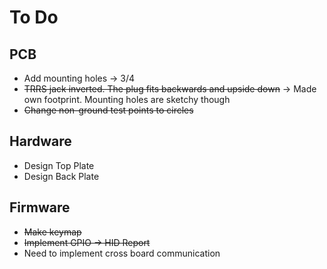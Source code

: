 # To Do
## PCB
 * Add mounting holes -> 3/4
 * ~~TRRS jack inverted. The plug fits backwards and upside down~~ -> Made own footprint. Mounting holes are sketchy though
 * ~~Change non-ground test points to circles~~

## Hardware
 * Design Top Plate
 * Design Back Plate

## Firmware
 * ~~Make keymap~~
 * ~~Implement GPIO -> HID Report~~
 * Need to implement cross board communication
